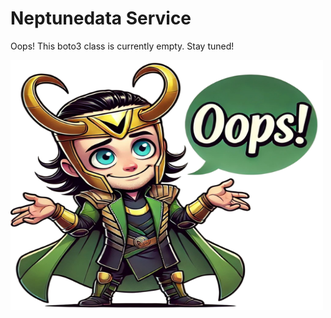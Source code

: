 # Neptunedata Service

Oops! This boto3 class is currently empty. Stay tuned!

<img src="images/oops_loki.png" width="500" height="400" title="Oops Loki">
